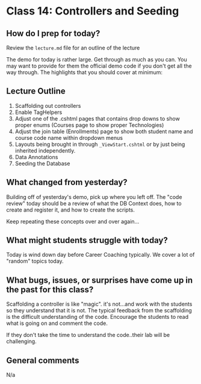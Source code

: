 # Class 14: Controllers and Seeding

## How do I prep for today?
Review the `lecture.md` file for an outline of the lecture

The demo for today is rather large. Get through as much as you can. You may want to
provide for them the official demo code if you don't get all the way through. The highlights that you should cover at minimum:

## Lecture Outline

1. Scaffolding out controllers
2. Enable TagHelpers
3. Adjust one of the .cshtml pages that contains drop downs to show proper enums (Courses page to show proper Technologies)
4. Adjust the join table (Enrollments) page to show both student name and course code name within dropdown menus
5. Layouts being brought in through `_ViewStart.cshtml` or by just being  inherited independently. 
6. Data Annotations
7. Seeding the Database 


## What changed from yesterday? 

Building off of yesterday's demo, pick up where you left off. 
The "code review" today should be a review of what the DB Context does, how
to create and register it, and how to create the scripts.

Keep repeating these concepts over and over again...

## What might students struggle with today?  
Today is wind down day before Career Coaching typically. We cover a lot of "random" topics today.

## What bugs, issues, or surprises have come up in the past for this class?
Scaffolding a controller is like "magic". it's not...and work with the students so they understand that it is not. The typical feedback from the scaffolding is the difficult understanding of the code. Encourage the students to read what is going on and comment the code. 

If they don't take the time to understand the code..their lab will be challenging.

## General comments
N/a